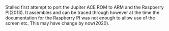 Stalled first attempt to port the Jupiter ACE ROM to ARM and the Raspberry PI(2013). It assembles and can be traced through however at the time the documentation for the Raspberry PI was not enough to allow use of the screen etc. This may have change by now(2020).
